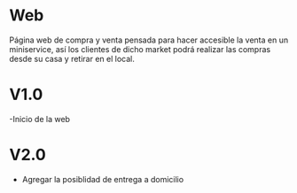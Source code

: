 # Web
 Página web de compra y venta pensada para hacer accesible la venta en un miniservice, así los clientes de dicho market podrá realizar las compras desde su casa y retirar en el local. 

 # V1.0

 -Inicio de la web

 # V2.0

 - Agregar la posiblidad de entrega a domicilio 
